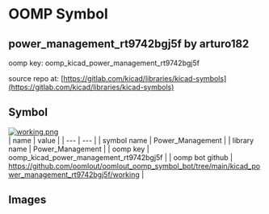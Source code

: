 # OOMP Symbol  
## power_management_rt9742bgj5f  by arturo182  
  
oomp key: oomp_kicad_power_management_rt9742bgj5f  
  
source repo at: [https://gitlab.com/kicad/libraries/kicad-symbols](https://gitlab.com/kicad/libraries/kicad-symbols)  
## Symbol  
  
[![working.png](working_600.png)](working.png)  
| name | value | 
| --- | --- | 
| symbol name | Power_Management | 
| library name | Power_Management | 
| oomp key | oomp_kicad_power_management_rt9742bgj5f | 
| oomp bot github | https://github.com/oomlout/oomlout_oomp_symbol_bot/tree/main/kicad_power_management_rt9742bgj5f/working | 
## Images  

